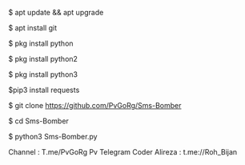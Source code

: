 $ apt update && apt upgrade

$ apt install git

$ pkg install python

$ pkg install python2

$ pkg install python3

$pip3 install requests

$ git clone https://github.com/PvGoRg/Sms-Bomber

$ cd Sms-Bomber

$ python3 Sms-Bomber.py


Channel : T.me/PvGoRg
Pv Telegram Coder Alireza : t.me://Roh_Bijan                                                

